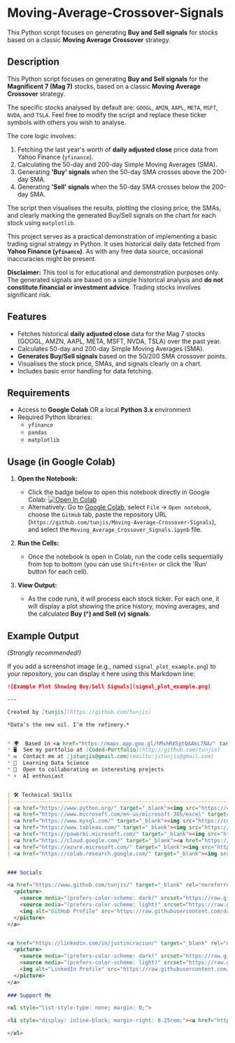 # Moving-Average-Crossover-Signals
This Python script focuses on generating **Buy and Sell signals** for stocks based on a classic **Moving Average Crossover** strategy.  

## Description

This Python script focuses on generating **Buy and Sell signals** for the **Magnificent 7 (Mag 7)** stocks, based on a classic **Moving Average Crossover** strategy.  

The specific stocks analysed by default are: `GOOGL`, `AMZN`, `AAPL`, `META`, `MSFT`, `NVDA`, and `TSLA`. Feel free to modify the script and replace these ticker symbols with others you wish to analyse.  

The core logic involves:
1.  Fetching the last year's worth of **daily adjusted close** price data from Yahoo Finance (`yfinance`).
2.  Calculating the 50-day and 200-day Simple Moving Averages (SMA).
3.  Generating **'Buy' signals** when the 50-day SMA crosses above the 200-day SMA.
4.  Generating **'Sell' signals** when the 50-day SMA crosses below the 200-day SMA.

The script then visualises the results, plotting the closing price, the SMAs, and clearly marking the generated Buy/Sell signals on the chart for each stock using `matplotlib`.

This project serves as a practical demonstration of implementing a basic trading signal strategy in Python. It uses historical daily data fetched from **Yahoo Finance (`yfinance`)**. As with any free data source, occasional inaccuracies might be present.  

**Disclaimer:** This tool is for educational and demonstration purposes only. The generated signals are based on a simple historical analysis and **do not constitute financial or investment advice**. Trading stocks involves significant risk.

## Features

* Fetches historical **daily adjusted close** data for the Mag 7 stocks (GOOGL, AMZN, AAPL, META, MSFT, NVDA, TSLA) over the past year.
* Calculates 50-day and 200-day Simple Moving Averages (SMA).
* **Generates Buy/Sell signals** based on the 50/200 SMA crossover points.
* Visualises the stock price, SMAs, and signals clearly on a chart.
* Includes basic error handling for data fetching.

## Requirements

* Access to **Google Colab** OR a local **Python 3.x** environment 
* Required Python libraries:
    * `yfinance`
    * `pandas`
    * `matplotlib`

## Usage (in Google Colab)

1.  **Open the Notebook:**
    * Click the badge below to open this notebook directly in Google Colab:
    [![Open In Colab](https://colab.research.google.com/assets/colab-badge.svg)](https://colab.research.google.com/github/tunjis/Moving-Average-Crossover-Signals/blob/main/Moving_Average_Crossover_Signals.ipynb)
    * Alternatively: Go to [Google Colab](https://colab.research.google.com/), select `File` -> `Open notebook`, choose the `GitHub` tab, paste the repository URL (`https://github.com/tunjis/Moving-Average-Crossover-Signals`), and select the `Moving_Average_Crossover_Signals.ipynb` file.

2.  **Run the Cells:**
    * Once the notebook is open in Colab, run the code cells sequentially from top to bottom (you can use `Shift+Enter` or click the 'Run' button for each cell).
3.  **View Output:**
    * As the code runs, it will process each stock ticker. For each one, it will display a plot showing the price history, moving averages, and the calculated **Buy (^) and Sell (v) signals**.

## Example Output

*(Strongly recommended!)*

If you add a screenshot image (e.g., named `signal_plot_example.png`) to your repository, you can display it here using this Markdown line:

```markdown
![Example Plot Showing Buy/Sell Signals](signal_plot_example.png)

---

Created by [tunjis](https://github.com/tunjis)  

*Data’s the new oil. I’m the refinery.*


* 🌍  Based in <a href="https://maps.app.goo.gl/hMxhRX5ptQAAkL7NA/" target="_blank"> **London**
* 🖥️  See my portfolio at [Coded-Portfolio](http://github.com/tunjis)
* ✉️  Contact me at [jstunjis@gmail.com](mailto:jstunjis@gmail.com)
* 🧠  Learning Data Science
* 🤝  Open to collaborating on interesting projects
* ⚡  AI enthusiast   


| 🛠️ Technical Skills                                                                                                                            | Description                             |
|---------------------------------------------------------------------------------------------------------------------------------|-----------------------------------------|
| <a href="https://www.python.org/" target="_blank"><img src="https://cdn.jsdelivr.net/gh/devicons/devicon/icons/python/python-original.svg" width="36" height="36"/> **Python** </a> | Data analysis, scripting, automation    |
| <a href="https://www.microsoft.com/en-us/microsoft-365/excel" target="_blank"><img src="https://img.icons8.com/color/24/000000/microsoft-excel-2019--v1.png" width="36" height="36"/> **Microsoft Excel** </a> | Data wrangling, pivot tables, dashboards |
| <a href="https://www.mysql.com/" target="_blank"><img src="https://cdn.jsdelivr.net/gh/devicons/devicon/icons/mysql/mysql-original.svg" width="36" height="36"/> **MySQL** </a> | Database querying & management          |
| <a href="https://www.tableau.com/" target="_blank"><img src="https://img.icons8.com/color/24/000000/tableau-software.png" width="36" height="36"/> **Tableau** </a> | Interactive data visualization          |
| <a href="https://powerbi.microsoft.com/" target="_blank"><img src="https://img.icons8.com/color/24/000000/power-bi.png" width="36" height="36"/> **Power BI** </a> | Business intelligence dashboards        |            |
| <a href="https://cloud.google.com/" target="_blank"><a href="https://cloud.google.com/" target="_blank"><img src="https://cdn.jsdelivr.net/gh/devicons/devicon/icons/googlecloud/googlecloud-original.svg" width="36" height="36"/> **Google Cloud** </a> | Cloud services & APIs                   |
| <a href="https://azure.microsoft.com/" target="_blank"><img src="https://cdn.jsdelivr.net/gh/devicons/devicon/icons/azure/azure-original.svg" width="36" height="36"/> **Microsoft Azure** </a> | Cloud computing & services              |                     |
| <a href="https://colab.research.google.com/" target="_blank"><img src="https://img.icons8.com/color/48/000000/google-colab.png" width="36" height="36"/> **Google Colab** </a> | Interactive Python notebooks in the cloud |


### Socials

<a href="https://www.github.com/tunjis/" target="_blank" rel="noreferrer" style="margin-right: 5px; vertical-align: middle;">
  <picture>
    <source media="(prefers-color-scheme: dark)" srcset="https://raw.githubusercontent.com/danielcranney/readme-generator/main/public/icons/socials/github-dark.svg" />
    <source media="(prefers-color-scheme: light)" srcset="https://raw.githubusercontent.com/danielcranney/readme-generator/main/public/icons/socials/github.svg" />
    <img alt="GitHub Profile" src="https://raw.githubusercontent.com/danielcranney/readme-generator/main/public/icons/socials/github.svg" width="32" height="32" />
  </picture>
</a>


<a href="https://linkedin.com/in/justincraciun/" target="_blank" rel="noreferrer" style="margin-right: 5px; vertical-align: middle;">
  <picture>
    <source media="(prefers-color-scheme: dark)" srcset="https://raw.githubusercontent.com/danielcranney/readme-generator/main/public/icons/socials/linkedin-dark.svg" />
    <source media="(prefers-color-scheme: light)" srcset="https://raw.githubusercontent.com/danielcranney/readme-generator/main/public/icons/socials/linkedin.svg" />
    <img alt="LinkedIn Profile" src="https://raw.githubusercontent.com/danielcranney/readme-generator/main/public/icons/socials/linkedin.svg" width="32" height="32" />
  </picture>
</a>
  
### Support Me

<ul style="list-style-type: none; margin: 0;">

<li style="display: inline-block; margin-right: 0.25rem;"><a href="https://www.buymeacoffee.com/tunjis"><img src="https://cdn.buymeacoffee.com/buttons/v2/default-yellow.png" width="150"/></a></li>

</ul>

